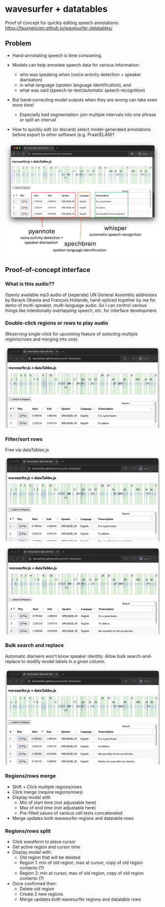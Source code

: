 # wavesurfer + datatables

Proof of concept for quickly editing speech annotations: https://fauxneticien.github.io/wavesurfer-datatables/

## Problem

- Hand-annotating speech is time consuming. 

- Models can help annotate speech data for various information:
  - who was speaking when (voice activity detection + speaker diarisation)
  - in what language (spoken language identification), and
  - what was said (speech-to-text/automatic speech recognition)
 
- But hand-correcting model outputs when they are wrong can take even more time!
  - Especially bad segmentation: join multiple intervals into one phrase or split an interval

- How to quickly edit (or discard) select model-generated annotations before export to other software (e.g. Praat/ELAN)?

![](docs/assets/README_models.png)

## Proof-of-concept interface

### What is this audio??

Openly available mp3 audio of (seperate) UN General Assembly addresses by Barack Obama and François Hollande, hand-spliced together by me for demo of multi-speaker, multi-language audio. So I can control various things like intentionally overlapping speech, etc. for interface development.

### Double-click regions or rows to play audio

(Reserving single-click for upcoming feature of selecting multiple regions/rows and merging into one).

![](docs/assets/README_db-click.gif)

### Filter/sort rows

Free via dataTables.js

![](docs/assets/README_filter.gif)

![](docs/assets/README_sort.gif)

### Bulk search and replace

Automatic diarisers won't know speaker identity. Allow bulk search-and-replace to modify model labels in a given column.

![](docs/assets/README_search-and-replace.gif)

### Regions/rows merge

- Shift + Click multiple regions/rows
- Click merge (require regions/rows)
- Display modal with
  - Min of start time (not adjustable here)
  - Max of end time (not adjustable here)
  - Pre-filled values of various cell texts concatenated
- Merge updates both wavesurfer regions and datatable rows

### Regions/rows split

- Click waveform to place cursor
- Get active region and cursor time
- Display modal with:
  - Old region that will be deleted
  - Region 1: min of old region, max at cursor, copy of old region contents (?)
  - Region 2: min at cursor, max of old region, copy of old region contents (?)
- Once confirmed then:
   - Delete old region
   - Create 2 new regions
   - Merge updates both wavesurfer regions and datatable rows

